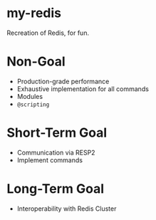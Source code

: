# my-redis

Recreation of Redis, for fun.

# Non-Goal
- Production-grade performance
- Exhaustive implementation for all commands
- Modules
- `@scripting`

# Short-Term Goal
- Communication via RESP2
- Implement commands

# Long-Term Goal
- Interoperability with Redis Cluster